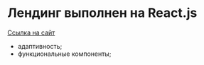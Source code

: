 # Лендинг выполнен на React.js 

[Ссылка на сайт](https://svetlanael12.github.io/virtual/)

- адаптивность;
- функциональные компоненты;
